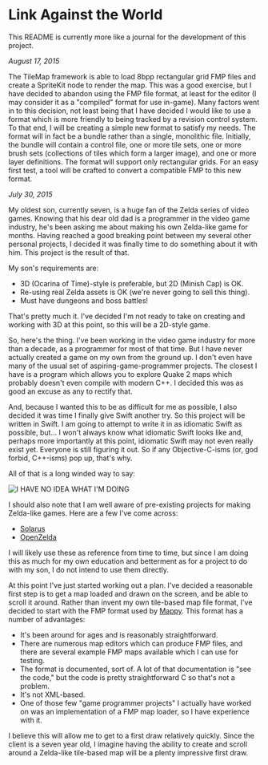# Link Against the World

This README is currently more like a journal for the development of this project.

_August 17, 2015_

The TileMap framework is able to load 8bpp rectangular grid FMP files and create a SpriteKit node to render the map. This was a good exercise, but I have decided to abandon using the FMP file format, at least for the editor (I may consider it as a "compiled" format for use in-game). Many factors went in to this decision, not least being that I have decided I would like to use a format which is more friendly to being tracked by a revision control system. To that end, I will be creating a simple new format to satisfy my needs. The format will in fact be a bundle rather than a single, monolithic file. Initially, the bundle will contain a control file, one or more tile sets, one or more brush sets (collections of tiles which form a larger image), and one or more layer definitions. The format will support only rectangular grids. For an easy first test, a tool will be crafted to convert a compatible FMP to this new format. 

_July 30, 2015_

My oldest son, currently seven, is a huge fan of the Zelda series of
video games. Knowing that his dear old dad is a programmer in the video game industry, he's been asking me about making his own Zelda-like game for months. Having reached a good breaking point between my several other personal projects, I decided it was finally time to do something about it with him. This project is the result of that.

My son's requirements are:

* 3D (Ocarina of Time)-style is preferable, but 2D (Minish Cap) is OK.
* Re-using real Zelda assets is OK (we're never going to sell this thing).
* Must have dungeons and boss battles!

That's pretty much it. I've decided I'm not ready to take on creating and working with 3D at this point, so this will be a 2D-style game.

So, here's the thing. I've been working in the video game industry for more than a decade, as a programmer for most of that time. But I have never actually created a game on my own from the ground up. I don't even have many of the usual set of aspiring-game-programmer projects. The closest I have is a program which allows you to explore Quake 2 maps which probably doesn't even compile with modern C++. I decided this was as good an excuse as any to rectify that.

And, because I wanted this to be as difficult for me as possible, I also decided it was time I finally give Swift another try. So this project will be written in Swift. I am going to attempt to write it in as idiomatic Swift as possible, but... I won't always know what idiomatic Swift looks like and, perhaps more importantly at this point, idiomatic Swift may not even really exist yet. Everyone is still figuring it out. So if any Objective-C-isms (or, god forbid, C++-isms) pop up, that's why.

All of that is a long winded way to say:

![I HAVE NO IDEA WHAT I'M
DOING](http://i1.kym-cdn.com/photos/images/original/000/234/765/b7e.jpg)

I should also note that I am well aware of pre-existing projects for making Zelda-like games. Here are a few I've come across:

* [Solarus](http://www.solarus-games.org)
* [OpenZelda](http://www.openzelda.net)

I will likely use these as reference from time to time, but since I am doing this as much for my own education and betterment as for a project to do with my son, I do not intend to use them directly.

At this point I've just started working out a plan. I've decided a reasonable first step is to get a map loaded and drawn on the screen, and be able to scroll it around. Rather than invent my own tile-based map file format, I've decided to start with the FMP format used by [Mappy](http://tilemap.co.uk/mappy.php). This format has a number of advantages:

* It's been around for ages and is reasonably straightforward.
* There are numerous map editors which can produce FMP files, and there are several example FMP maps available which I can use for testing.
* The format is documented, sort of. A lot of that documentation is "see the code," but the code is pretty straightforward C so that's not a problem.
* It's not XML-based.
* One of those few "game programmer projects" I actually have worked on was an implementation of a FMP map loader, so I have experience with it.

I believe this will allow me to get to a first draw relatively quickly. Since the client is a seven year old, I imagine having the ability to create and scroll around a Zelda-like tile-based map will be a plenty impressive first draw.
